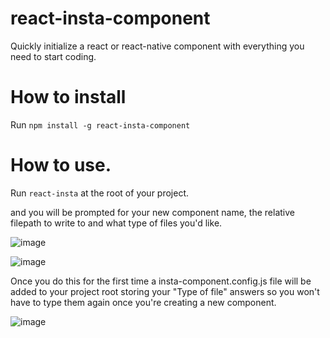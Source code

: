 # react-insta-component

Quickly initialize a react or react-native component with everything you need to start coding.

# How to install

Run ```npm install -g react-insta-component```

# How to use.

Run  ```react-insta``` at the root of your project.

and you will be prompted for your new component name, the relative filepath to write to and what type of files you'd like.  

![image](https://user-images.githubusercontent.com/8446066/128605955-def22c3c-d1be-4b8e-939f-392a353c2e16.png)

![image](https://user-images.githubusercontent.com/8446066/128605988-88a14c72-46d3-4760-a35c-e1349ebb7b88.png)

Once you do this for the first time a insta-component.config.js file will be added to your project root storing your "Type of file" answers so you won't have to type them again once you're creating a new component. 

![image](https://user-images.githubusercontent.com/8446066/128606011-2c1e73c5-32cc-41f5-ad01-44a37346b8b1.png)
